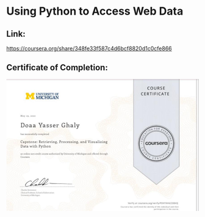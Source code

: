 # Using Python to Access Web Data

## Link:
https://coursera.org/share/348fe33f587c4d6bcf8820d1c0cfe866



## Certificate of Completion:
![](certificate5.jpeg)
